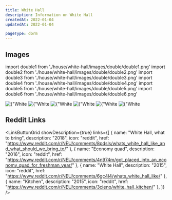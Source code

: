 ```yaml
---
title: White Hall
description: Information on White Hall
createdAt: 2022-01-04
updatedAt: 2022-01-04

pageType: dorm
---
```


## Images

import double1 from './house/white-hall/images/double/double1.png'
import double2 from './house/white-hall/images/double/double2.png'
import double3 from './house/white-hall/images/double/double3.png'
import double4 from './house/white-hall/images/double/double4.png'
import double5 from './house/white-hall/images/double/double5.png'
import double6 from './house/white-hall/images/double/double6.png'

<Expandable title="Standard Double" icon="image">
  <div className="grid grid-cols-1 md:grid-cols-3 lg:grid-cols-2 gap-base">
    <Image src={double5} height={ 1726} width={2302} quality={50} alt={"White Hall Double 5"}/>
    <Image src={double6} height={ 1726} width={2302} quality={50} alt={"White Hall Double 6"}/>
    <Image src={double1} height={ 1726} width={2302} quality={50} alt={"White Hall Double 1"}/>
    <Image src={double2} height={ 1726} width={2302} quality={50} alt={"White Hall Double 2"}/>
    <Image src={double3} height={ 1726} width={2302} quality={50} alt={"White Hall Double 3"}/>
    <Image src={double4} height={ 1726} width={2302} quality={50} alt={"White Hall Double 4"}/>
  </div>
</Expandable>

## Reddit Links

<LinkButtonGrid showDescription={true} links={[
{
name: "White Hall, what to bring",
description: "2018",
icon: "reddit",
href: "https://www.reddit.com/r/NEU/comments/8pdsls/whats_white_hall_like_and_what_should_we_bring_to/"
},
{
name: "Economy quad",
description: "2016",
icon: "reddit",
href: "https://www.reddit.com/r/NEU/comments/4n974m/got_placed_into_an_economy_quad_for_freshman_year/"
},
{
name: "White Hall",
description: "2015",
icon: "reddit",
href: "https://www.reddit.com/r/NEU/comments/6gc4l4/whats_white_hall_like/"
},
{
name: "Kitchen",
description: "2015",
icon: "reddit",
href: "https://www.reddit.com/r/NEU/comments/3cieno/white_hall_kitchen/"
},
]} />
